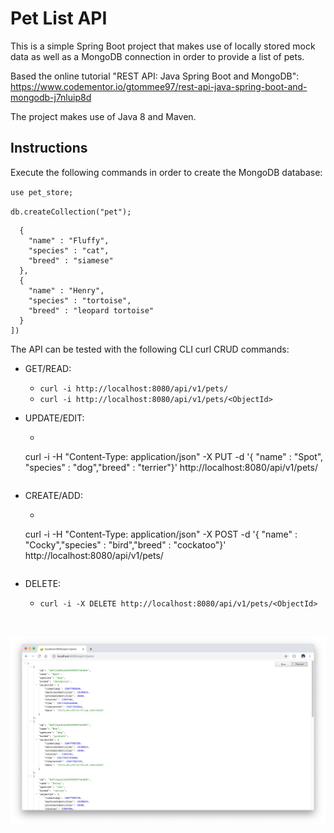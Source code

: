 # Pet List API

This is a simple Spring Boot project that makes use of locally stored mock data as well as a MongoDB connection in order to provide a list of pets.

Based the online tutorial "REST API: Java Spring Boot and MongoDB": https://www.codementor.io/gtommee97/rest-api-java-spring-boot-and-mongodb-j7nluip8d

The project makes use of Java 8 and Maven.

## Instructions

Execute the following commands in order to create the MongoDB database:

`use pet_store;`

`db.createCollection("pet");`

```db.pet.insertMany([
  {
    "name" : "Fluffy",
    "species" : "cat",
    "breed" : "siamese"
  },
  {
    "name" : "Henry",
    "species" : "tortoise",
    "breed" : "leopard tortoise"
  }
])
```

The API can be tested with the following CLI curl CRUD commands:

* GET/READ:
  * ```curl -i http://localhost:8080/api/v1/pets/```
  * ```curl -i http://localhost:8080/api/v1/pets/<ObjectId>```

* UPDATE/EDIT:
  * ```
  curl -i -H "Content-Type: application/json" -X PUT -d '{  "name" : "Spot",
  "species" : "dog","breed" : "terrier"}' http://localhost:8080/api/v1/pets/<ObjectId>
  ```

* CREATE/ADD:
  * ```
  curl -i -H "Content-Type: application/json" -X POST -d '{  "name" : "Cocky","species" : "bird","breed" : "cockatoo"}' http://localhost:8080/api/v1/pets/
  ```

* DELETE:
  * ```curl -i -X DELETE http://localhost:8080/api/v1/pets/<ObjectId>```

</br>
<p align="center">
  <img src="images/screenShot-01.png"/>
</p>
